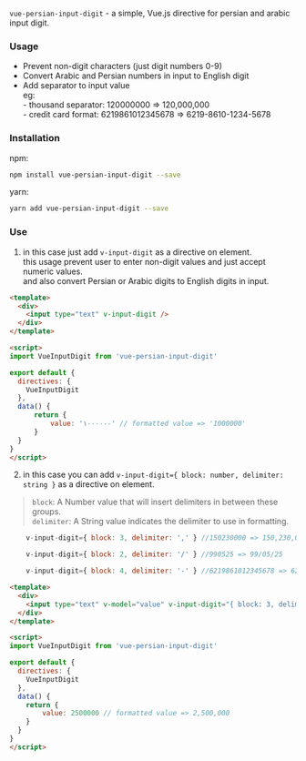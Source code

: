 `vue-persian-input-digit` - a simple, Vue.js directive for persian and arabic input digit.

### Usage
- Prevent non-digit characters (just digit numbers 0-9)
- Convert Arabic and Persian numbers in input to English digit
- Add separator to input value\
    eg: \
        - thousand separator: 120000000 => 120,000,000 \
        - credit card format: 6219861012345678 => 6219-8610-1234-5678
### Installation

npm:
```bash
npm install vue-persian-input-digit --save
```

yarn:
```bash
yarn add vue-persian-input-digit --save
```

### Use

 1. in this case just add ```v-input-digit``` as a directive on element.\
 this usage prevent user to enter non-digit values and just accept numeric values.\
 and also convert Persian or Arabic digits to English digits in input.

```html
<template>
  <div>
    <input type="text" v-input-digit />
  </div>
</template>

<script>
import VueInputDigit from 'vue-persian-input-digit'

export default {
  directives: {
    VueInputDigit
  },
  data() {
      return {
          value: '۱۰۰۰۰۰۰' // formatted value => '1000000'
      }
  }
}
</script>
```

 2. in this case you can add ```v-input-digit={ block: number, delimiter: string }``` as a directive on element.
>```block```: A Number value that will insert delimiters in between these groups.\
```delimiter```: A String value indicates the delimiter to use in formatting.
```js
    v-input-digit={ block: 3, delimiter: ',' } //150230000 => 150,230,000
```
```js
    v-input-digit={ block: 2, delimiter: '/' } //990525 => 99/05/25
```
```js
    v-input-digit={ block: 4, delimiter: '-' } //6219861012345678 => 6219-8610-1234-5678
```


```html
<template>
  <div>
    <input type="text" v-model="value" v-input-digit="{ block: 3, delimiter: ',' }" />
  </div>
</template>

<script>
import VueInputDigit from 'vue-persian-input-digit'

export default {
  directives: {
    VueInputDigit
  },
  data() {
    return {
        value: 2500000 // formatted value => 2,500,000
    }
  }
}
</script>
```